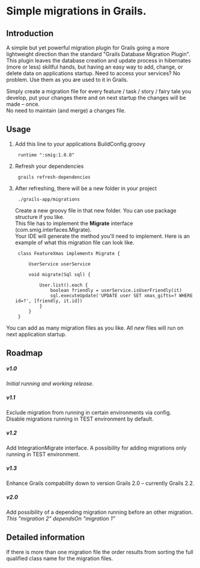 # Simple migrations in Grails. #

## Introduction ##

A simple but yet powerful migration plugin for Grails going a more lightweight direction than the standard "Grails Database Migration Plugin".  
This plugin leaves the database creation and update process in hibernates (more or less) skillful hands, but having an easy way to add, change, or delete data on applications startup. Need to access your services? No problem. Use them as you are used to it in Grails.  

Simply create a migration file for every feature / task / story / fairy tale you develop, put your changes there and on next startup the changes will be made – once.  
No need to maintain (and merge) a changes file.


## Usage ##

1. Add this line to your applications BuildConfig.groovy

        runtime ":smig:1.0.0"

2. Refresh your dependencies

        grails refresh-dependencies

3. After refreshing, there will be a new folder in your project

        ./grails-app/migrations
   
   Create a new groovy file in that new folder. You can use package structure if you like.  
   This file has to implement the **Migrate** interface (com.smig.interfaces.Migrate).  
   Your IDE will generate the method you'll need to implement. Here is an example of what this migration file can look like.  
   
        class FeatureXmas implements Migrate {
    
            UserService userService

            void migrate(Sql sql) {
    
                User.list().each {
                    boolean friendly = userService.isUserFriendly(it)
                    sql.executeUpdate('UPDATE user SET xmas_gifts=? WHERE id=?', [friendly, it.id])
                }
            }
        }
    
You can add as many migration files as you like. All _new_ files will run on next application startup.


## Roadmap ##

##### _v1.0_ #####

_Initial running and working release._

##### v1.1 #####

Exclude migration from running in certain environments via config.  
Disable migrations running in TEST environment by default.

##### v1.2 #####

Add IntegrationMigrate interface. A possibility for adding migrations only running in TEST environment.

##### v1.3 #####

Enhance Grails compability down to version Grails 2.0 – currently Grails 2.2.

##### v2.0 #####

Add possibility of a depending migration running before an other migration. _This "migration 2" dependsOn "migration 1"_


## Detailed information ##

If there is more than one migration file the order results from sorting the full qualified class name for the migration files.
